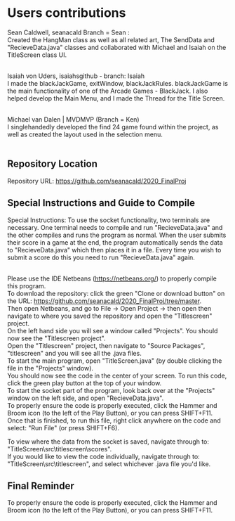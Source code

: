 # Users contributions 
Sean Caldwell, seanacald Branch = Sean : <br />
Created the HangMan class as well as all related art, The SendData and "RecieveData.java"
classes and collaborated with Michael and Isaiah on the TitleScreen class UI.
<br />
<br />


Isaiah von Uders, isaiahsgithub - branch: Isaiah <br />
I made the blackJackGame, exitWindow, blackJackRules. 
blackJackGame is the main functionality of one of the Arcade Games - BlackJack.
I also helped develop the Main Menu, and I made the Thread for the Title Screen.
<br />
<br />

Michael van Dalen | MVDMVP (Branch = Ken)<br />
I singlehandedly developed the find 24 game found within the project, as well
as created the layout used in the selection menu.
<br />
<br />

## Repository Location
Repository URL: https://github.com/seanacald/2020_FinalProj
<br />


## Special Instructions and Guide to Compile
Special Instructions:
To use the socket functionality, two terminals are necessary. One terminal needs
to compile and run "RecieveData.java" and the other compiles and runs the program
as normal. When the user submits their score in a game at the end, the program
automatically sends the data to "RecieveData.java" which then places it in a file.
Every time you wish to submit a score do this you need to run "RecieveData.java"
again.
<br />
<br />

Please use the IDE Netbeans (https://netbeans.org/) to properly compile this program. <br />
To download the repository: click the green "Clone or download button" on the URL: https://github.com/seanacald/2020_FinalProj/tree/master. <br />
Then open Netbeans, and go to File -> Open Project -> then open then navigate to where you saved the repository and open
the "Titlescreen" project. <br />
On the left hand side you will see a window called "Projects". You should now see the "Titlescreen project". <br />
Open the "Titlescreen" project, then navigate to "Source Packages", "titlescreen" and you will see all the .java files. <br />
To start the main program, open "TitleScreen.java" (by double clicking the file in the "Projects" window).  <br />
You should now see the code in the center of your screen. To run this code, click the green play button at the top of your window. <br />
To start the socket part of the program, look back over at the "Projects" window on the left side, and open "RecieveData.java". <br />
To properly ensure the code is properly executed, click the Hammer and Broom icon (to the left of the Play Button), or 
you can press SHIFT+F11. <br />
Once that is finished, to run this file, right click anywhere on the code and select: "Run File" (or press SHIFT+F6).<br />

To view where the data from the socket is saved, navigate through to: "TitleScreen\src\titlescreen\scores". <br />
If you would like to view the code individually, navigate through to: "TitleScreen\src\titlescreen", and select whichever .java file you'd like. <br />

## Final Reminder
To properly ensure the code is properly executed, click the Hammer and Broom icon (to the left of the Play Button), or 
you can press SHIFT+F11. <br />

